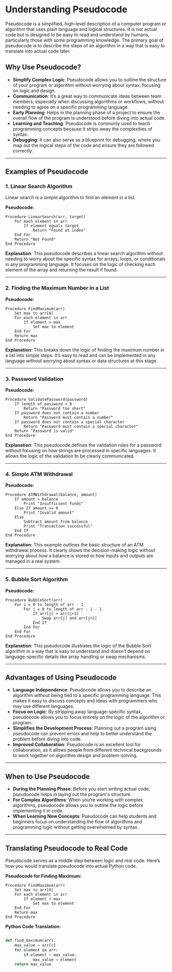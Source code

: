 # Understanding Pseudocode

Pseudocode is a simplified, high-level description of a computer program or algorithm that uses plain language and logical structures. It is not actual code but is designed to be easy to read and understand by humans, particularly those with some programming knowledge. The primary goal of pseudocode is to describe the steps of an algorithm in a way that is easy to translate into actual code later.

## Why Use Pseudocode?

- **Simplify Complex Logic**: Pseudocode allows you to outline the structure of your program or algorithm without worrying about syntax, focusing on logic and design.
- **Communication**: It’s a great way to communicate ideas between team members, especially when discussing algorithms or workflows, without needing to agree on a specific programming language.
- **Early Planning**: Helps in the planning phase of a project to ensure the overall flow of the program is understood before diving into actual code.
- **Learning and Teaching**: Pseudocode is commonly used to teach programming concepts because it strips away the complexities of syntax.
- **Debugging**: It can also serve as a blueprint for debugging, where you map out the logical steps of the code and ensure they are followed correctly.

---

## Examples of Pseudocode

### 1. Linear Search Algorithm
Linear search is a simple algorithm to find an element in a list.

**Pseudocode:**
```
Procedure LinearSearch(arr, target)
    For each element in arr
        If element equals target
            Return "Found at index"
    End For
    Return "Not Found"
End Procedure
```

**Explanation**: This pseudocode describes a linear search algorithm without needing to worry about the specific syntax for arrays, loops, or conditionals in any programming language. It focuses on the logic of checking each element of the array and returning the result if found.

---

### 2. Finding the Maximum Number in a List
**Pseudocode:**
```
Procedure FindMaximum(arr)
    Set max to arr[0]
    For each element in arr
        If element > max
            Set max to element
    End For
    Return max
End Procedure
```

**Explanation**: This breaks down the logic of finding the maximum number in a list into simple steps. It’s easy to read and can be implemented in any language without worrying about syntax or data structures at this stage.

---

### 3. Password Validation
**Pseudocode:**
```
Procedure ValidatePassword(password)
    If length of password < 8
        Return "Password too short"
    If password does not contain a number
        Return "Password must contain a number"
    If password does not contain a special character
        Return "Password must contain a special character"
    Return "Password is valid"
End Procedure
```

**Explanation**: This pseudocode defines the validation rules for a password without focusing on how strings are processed in specific languages. It allows the logic of the validation to be clearly communicated.

---

### 4. Simple ATM Withdrawal
**Pseudocode:**
```
Procedure ATMWithdrawal(balance, amount)
    If amount > balance
        Print "Insufficient funds"
    Else If amount <= 0
        Print "Invalid amount"
    Else
        Subtract amount from balance
        Print "Transaction successful"
    End If
End Procedure
```

**Explanation**: This example outlines the basic structure of an ATM withdrawal process. It clearly shows the decision-making logic without worrying about how a balance is stored or how inputs and outputs are managed in a real system.

---

### 5. Bubble Sort Algorithm
**Pseudocode:**
```
Procedure BubbleSort(arr)
    For i = 0 to length of arr - 1
        For j = 0 to length of arr - i - 1
            If arr[j] > arr[j+1]
                Swap arr[j] and arr[j+1]
            End If
        End For
    End For
End Procedure
```

**Explanation**: This pseudocode illustrates the logic of the Bubble Sort algorithm in a way that is easy to understand and doesn’t depend on language-specific details like array handling or swap mechanisms.

---

## Advantages of Using Pseudocode

- **Language Independence**: Pseudocode allows you to describe an algorithm without being tied to a specific programming language. This makes it easy to discuss concepts and ideas with programmers who may use different languages.
- **Focus on Logic**: By stripping away language-specific syntax, pseudocode allows you to focus entirely on the logic of the algorithm or program.
- **Simplifies the Development Process**: Planning out a program using pseudocode can prevent errors and help to better understand the problem before diving into code.
- **Improved Collaboration**: Pseudocode is an excellent tool for collaboration, as it allows people from different technical backgrounds to work together on algorithm design and problem-solving.

---

## When to Use Pseudocode

- **During the Planning Phase**: Before you start writing actual code, pseudocode helps in laying out the program's structure.
- **For Complex Algorithms**: When you're working with complex algorithms, pseudocode allows you to outline the logic before implementing it in code.
- **When Learning New Concepts**: Pseudocode can help students and beginners focus on understanding the flow of algorithms and programming logic without getting overwhelmed by syntax.

---

## Translating Pseudocode to Real Code

Pseudocode serves as a middle step between logic and real code. Here’s how you would translate pseudocode into actual Python code.

**Pseudocode for Finding Maximum:**
```
Procedure FindMaximum(arr)
    Set max to arr[0]
    For each element in arr
        If element > max
            Set max to element
    End For
    Return max
End Procedure
```

**Python Code Translation:**  

```python  

def find_maximum(arr):
    max_value = arr[0]
    for element in arr:
        if element > max_value:
            max_value = element
    return max_value
```
